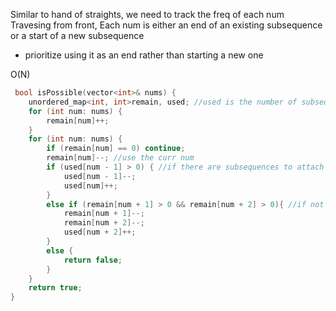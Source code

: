 Similar to hand of straights, we need to track the freq of each num
Travesing from front, Each num is either an end of an existing subsequence or a start of a new subsequence 
- prioritize using it as an end rather than starting a new one

O(N)


```cpp
 bool isPossible(vector<int>& nums) {
    unordered_map<int, int>remain, used; //used is the number of subsequence that ends with the curr integer
    for (int num: nums) {
        remain[num]++;
    }
    for (int num: nums) {
        if (remain[num] == 0) continue;
        remain[num]--; //use the curr num
        if (used[num - 1] > 0) { //if there are subsequences to attach curr number to, attach and update the state
            used[num - 1]--;
            used[num]++;
        } 
        else if (remain[num + 1] > 0 && remain[num + 2] > 0){ //if not found, then see if can form a new subsequence
            remain[num + 1]--;
            remain[num + 2]--;
            used[num + 2]++;
        } 
        else {   
            return false;
        }
    }
    return true;
}
```
